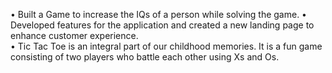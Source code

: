 •	Built a Game to increase the IQs of a person while solving the game. 
•	Developed features for the application and created a new landing page to enhance customer experience.  
•	Tic Tac Toe is an integral part of our childhood memories. It is a fun game consisting of two players who battle each other using Xs and Os. 

